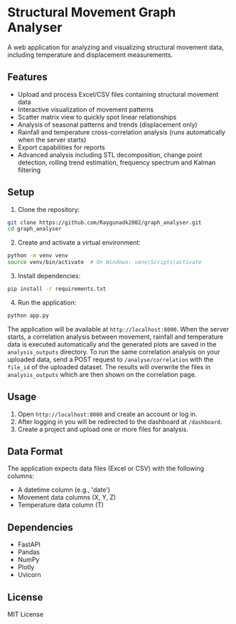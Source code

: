 # Structural Movement Graph Analyser

A web application for analyzing and visualizing structural movement data, including temperature and displacement measurements.

## Features

- Upload and process Excel/CSV files containing structural movement data
- Interactive visualization of movement patterns
- Scatter matrix view to quickly spot linear relationships
- Analysis of seasonal patterns and trends (displacement only)
- Rainfall and temperature cross-correlation analysis (runs automatically when the server starts)
- Export capabilities for reports
- Advanced analysis including STL decomposition, change point detection,
  rolling trend estimation, frequency spectrum and Kalman filtering

## Setup

1. Clone the repository:
```bash
git clone https://github.com/Raygunadk2002/graph_analyser.git
cd graph_analyser
```

2. Create and activate a virtual environment:
```bash
python -m venv venv
source venv/bin/activate  # On Windows: venv\Scripts\activate
```

3. Install dependencies:
```bash
pip install -r requirements.txt
```

4. Run the application:
```bash
python app.py
```
The application will be available at `http://localhost:8000`.
When the server starts, a correlation analysis between movement,
rainfall and temperature data is executed automatically and the
generated plots are saved in the `analysis_outputs` directory.
To run the same correlation analysis on your uploaded data, send a
POST request to `/analyse/correlation` with the `file_id` of the
uploaded dataset. The results will overwrite the files in
`analysis_outputs` which are then shown on the correlation page.

## Usage

1. Open `http://localhost:8000` and create an account or log in.
2. After logging in you will be redirected to the dashboard at `/dashboard`.
3. Create a project and upload one or more files for analysis.

## Data Format

The application expects data files (Excel or CSV) with the following columns:
- A datetime column (e.g., 'date')
- Movement data columns (X, Y, Z)
- Temperature data column (T)

## Dependencies

- FastAPI
- Pandas
- NumPy
- Plotly
- Uvicorn

## License

MIT License
